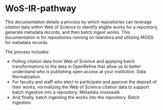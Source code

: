 # WoS-IR-pathway

This documentation details a process by which repositories can leverage citation data within Web of Science to identify eligble works for a repository, generate metadata records, and then batch ingest works. This documentation is for repositories running on Islandora and utilizing MODS for metadata records. 

The process includes:

* Pulling citation data from Web of Science and applying batch transformations to the data in OpenRefine that allow us to better understand who is publishing open access at your institution: Data Normalization
* For faculty and staff who elect to participate and approve the deposit of their works, normalizing the Web of Science citation data to support batch ingestion into a repository: Metadata crosswalk
* And finally, batch ingesting the works into the repository: Batch ingestion
